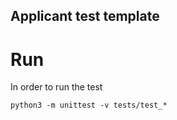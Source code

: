 Applicant test template
---

# Run
In order to run the test
```
python3 -m unittest -v tests/test_*
```